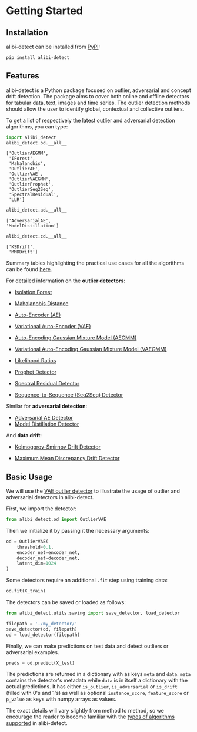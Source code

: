 # Getting Started

## Installation

alibi-detect can be installed from [PyPI](https://pypi.org/project/alibi-detect/):

```bash
pip install alibi-detect
```

## Features

alibi-detect is a Python package focused on outlier, adversarial and concept drift detection. The package aims to cover both online and offline detectors for tabular data, text, images and time series. The outlier detection methods should allow the user to identify global, contextual and collective outliers.

To get a list of respectively the latest outlier and adversarial detection algorithms, you can type:

```python
import alibi_detect
alibi_detect.od.__all__
```

```
['OutlierAEGMM',
 'IForest',
 'Mahalanobis',
 'OutlierAE',
 'OutlierVAE',
 'OutlierVAEGMM',
 'OutlierProphet',
 'OutlierSeq2Seq',
 'SpectralResidual',
 'LLR']
```

```python
alibi_detect.ad.__all__
```

```
['AdversarialAE',
'ModelDistillation']
```

```python
alibi_detect.cd.__all__
```

```
['KSDrift',
 'MMDDrift']
```

Summary tables highlighting the practical use cases for all the algorithms can be found [here](../overview/algorithms.md).

For detailed information on the **outlier detectors**:

* [Isolation Forest](../methods/iforest.ipynb)

* [Mahalanobis Distance](../methods/mahalanobis.ipynb)
    
* [Auto-Encoder (AE)](../methods/ae.ipynb)

* [Variational Auto-Encoder (VAE)](../methods/vae.ipynb)

* [Auto-Encoding Gaussian Mixture Model (AEGMM)](../methods/aegmm.ipynb)

* [Variational Auto-Encoding Gaussian Mixture Model (VAEGMM)](../methods/vaegmm.ipynb)

* [Likelihood Ratios](../methods/llr.ipynb)
    
* [Prophet Detector](../methods/prophet.ipynb)
    
* [Spectral Residual Detector](../methods/sr.ipynb)
    
* [Sequence-to-Sequence (Seq2Seq) Detector](../methods/seq2seq.ipynb)

Similar for **adversarial detection**:

* [Adversarial AE Detector](../methods/adversarialae.ipynb)
* [Model Distillation Detector](../methods/modeldistillation.ipynb)

And **data drift**:
    
* [Kolmogorov-Smirnov Drift Detector](../methods/ksdrift.ipynb)

* [Maximum Mean Discrepancy Drift Detector](../methods/mmddrift.ipynb)


## Basic Usage

We will use the [VAE outlier detector](../methods/vae.ipynb) to illustrate the usage of outlier and adversarial detectors in alibi-detect.

First, we import the detector:

```python
from alibi_detect.od import OutlierVAE
```

Then we initialize it by passing it the necessary arguments:

```python
od = OutlierVAE(
    threshold=0.1,
    encoder_net=encoder_net,
    decoder_net=decoder_net,
    latent_dim=1024
)
```

Some detectors require an additional `.fit` step using training data:

```python
od.fit(X_train)
```

The detectors can be saved or loaded as follows:

```python
from alibi_detect.utils.saving import save_detector, load_detector

filepath = './my_detector/'
save_detector(od, filepath)
od = load_detector(filepath)
```

Finally, we can make predictions on test data and detect outliers or adversarial examples.

```python
preds = od.predict(X_test)
```

The predictions are returned in a dictionary with as keys `meta` and `data`. `meta` contains the detector's metadata while `data` is in itself a dictionary with the actual predictions. It has either `is_outlier`, `is_adversarial` or `is_drift` (filled with 0's and 1's) as well as optional `instance_score`, `feature_score` or `p_value` as keys with numpy arrays as values.

The exact details will vary slightly from method to method, so we encourage the reader to become
familiar with the [types of algorithms supported](../overview/algorithms.md) in alibi-detect.